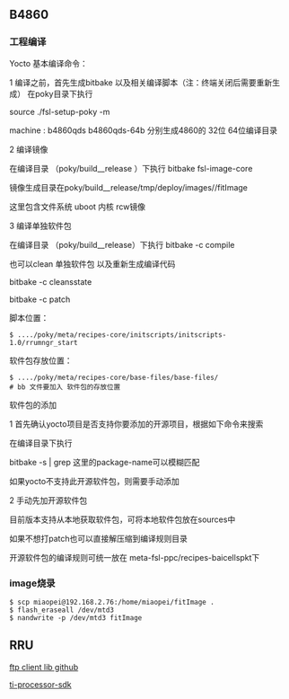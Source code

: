

## B4860 

### 工程编译

Yocto 基本编译命令：

 

1 编译之前，首先生成bitbake 以及相关编译脚本（注：终端关闭后需要重新生成）  在poky目录下执行

source ./fsl-setup-poky -m <machine> 

machine  : b4860qds  b4860qds-64b  分别生成4860的 32位  64位编译目录

 

2 编译镜像

在编译目录 （poky/build_<machine>_release ）下执行 bitbake fsl-image-core

镜像生成目录在poky/build_<machine>_release/tmp/deploy/images/<machine>/fitImage

这里包含文件系统  uboot  内核 rcw镜像

 

3 编译单独软件包

在编译目录 （poky/build_<machine>_release）下执行 bitbake -c compile <package-name> 

也可以clean 单独软件包 以及重新生成编译代码

bitbake -c cleansstate <package-name> 

bitbake -c patch <package-name> 





脚本位置：

```shell
$ ..../poky/meta/recipes-core/initscripts/initscripts-1.0/rrumngr_start
```

软件包存放位置：

```shell
$ ..../poky/meta/recipes-core/base-files/base-files/
# bb 文件要加入 软件包的存放位置
```







软件包的添加

1 首先确认yocto项目是否支持你要添加的开源项目，根据如下命令来搜索

在编译目录下执行 

bitbake -s | grep <package-name>  这里的package-name可以模糊匹配

 

如果yocto不支持此开源软件包，则需要手动添加

 

2 手动先加开源软件包

目前版本支持从本地获取软件包，可将本地软件包放在sources中

如果不想打patch也可以直接解压缩到编译规则目录

 

开源软件包的编译规则可统一放在 meta-fsl-ppc/recipes-baicellspkt下







### image烧录

```shell
$ scp miaopei@192.168.2.76:/home/miaopei/fitImage .
$ flash_eraseall /dev/mtd3
$ nandwrite -p /dev/mtd3 fitImage
```



## RRU


[ftp client lib github](https://github.com/mkulke/ftplibpp)

[ti-processor-sdk](http://software-dl.ti.com/processor-sdk-linux/esd/AM335X/06_00_00_07/index_FDS.html)

